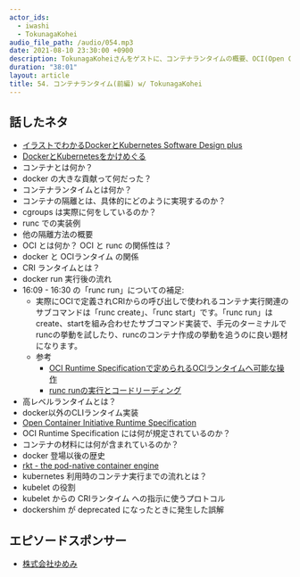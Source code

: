 ```yaml
---
actor_ids:
  - iwashi
  - TokunagaKohei
audio_file_path: /audio/054.mp3
date: 2021-08-10 23:30:00 +0900
description: TokunagaKoheiさんをゲストに、コンテナランタイムの概要、OCI(Open Container Initiative)、OCIの仕様、CRI(Container Runtime Interface) などについて語っていただいたエピソードです。
duration: "38:01"
layout: article
title: 54. コンテナランタイム(前編) w/ TokunagaKohei
---
```


## 話したネタ

- [イラストでわかるDockerとKubernetes Software Design plus](https://amzn.to/3CvNhwF)
- [DockerとKubernetesをかけめぐる](https://www.slideshare.net/KoheiTokunaga/dockerkubernetes-244176142)
- コンテナとは何か？
- docker の大きな貢献って何だった？
- コンテナランタイムとは何か？
- コンテナの隔離とは、具体的にどのように実現するのか？
- cgroups は実際に何をしているのか？
- runc での実装例
- 他の隔離方法の概要
- OCI とは何か？ OCI と runc の関係性は？
- docker と OCIランタイム の関係
- CRI ランタイムとは？
- docker run 実行後の流れ
- 16:09 - 16:30 の「runc run」についての補足: 
  - 実際にOCIで定義されCRIからの呼び出しで使われるコンテナ実行関連のサブコマンドは「runc create」、「runc start」です。「runc run」はcreate、startを組み合わせたサブコマンド実装で、手元のターミナルでruncの挙動を試したり、runcのコンテナ作成の挙動を追うのに良い題材になります。
  - 参考
    - [OCI Runtime Specificationで定められるOCIランタイムへ可能な操作](https://github.com/opencontainers/runtime-spec/blob/v1.0.2/runtime.md#operations)
    - [runc runの実行とコードリーディング](https://medium.com/nttlabs/runc-overview-263b83164c98)
- 高レベルランタイムとは？
- docker以外のCLIランタイム実装
- [Open Container Initiative Runtime Specification](https://github.com/opencontainers/runtime-spec)
- OCI Runtime Specification には何が規定されているのか？
- コンテナの材料には何が含まれているのか？
- docker 登場以後の歴史
- [rkt - the pod-native container engine](https://github.com/rkt/rkt)
- kubernetes 利用時のコンテナ実行までの流れとは？
- kubelet の役割
- kubelet からの CRIランタイム への指示に使うプロトコル
- dockershim が deprecated になったときに発生した誤解

## エピソードスポンサー

- [株式会社ゆめみ](https://www.yumemi.co.jp/)
